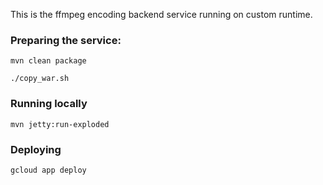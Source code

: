 This is the ffmpeg encoding backend service running on custom runtime.

### Preparing the service:

    mvn clean package

    ./copy_war.sh

### Running locally

    mvn jetty:run-exploded

### Deploying

    gcloud app deploy

